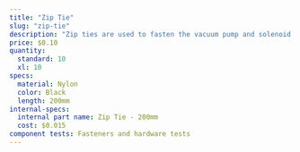 ```yaml
---
title: "Zip Tie"
slug: "zip-tie"
description: "Zip ties are used to fasten the vacuum pump and solenoid valve to their mounts, and for cable management throughout FarmBot."
price: $0.10
quantity:
  standard: 10
  xl: 10
specs:
  material: Nylon
  color: Black
  length: 200mm
internal-specs:
  internal part name: Zip Tie - 200mm
  cost: $0.015
component tests: Fasteners and hardware tests
---
```


